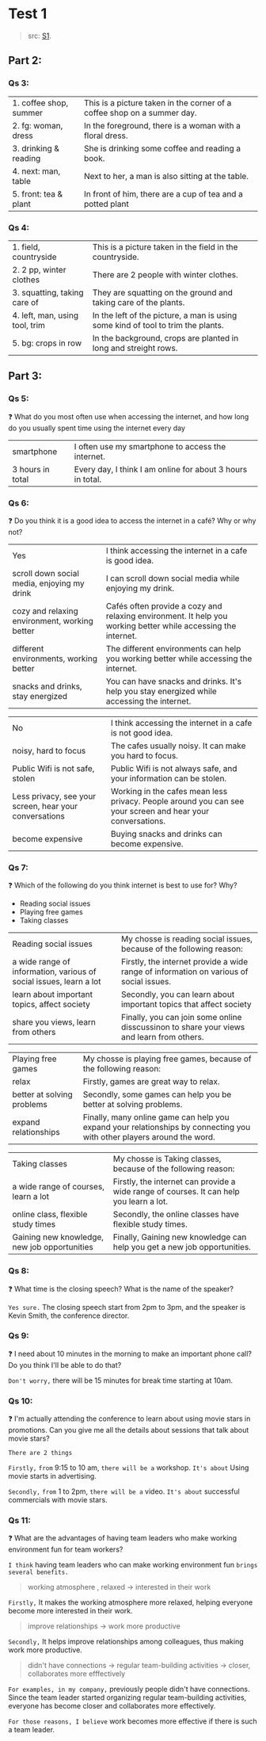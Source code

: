 # Test 1

> src: [S1](https://www.youtube.com/watch?v=WrlLWbYaADg&list=PLLfvb_squPvhvzuFQ1XtUCDXJnVSK-hzx).
## Part 2:
### Qs 3:
|  | |
|------|--------|
| 1. coffee shop, summer | This is a picture taken in the corner of a coffee shop on a summer day.|
| 2. fg: woman, dress | In the foreground, there is a woman with a floral dress.|
| 3. drinking & reading | She is drinking some coffee and reading a book. |
| 4. next: man, table | Next to her, a man is also sitting at the table.|
| 5. front: tea & plant | In front of him, there are a cup of tea and a potted plant |

### Qs 4:
|  | |
|------|--------|
| 1. field, countryside | This is a picture taken in the field in the countryside.|
| 2. 2 pp, winter clothes | There are 2 people with winter clothes.|
| 3. squatting, taking care of | They are squatting on the ground and taking care of the plants. |
| 4. left, man, using tool, trim | In the left of the picture, a man is using some kind of tool to trim the plants.|
| 5. bg: crops in row | In the background, crops are planted in long and streight rows. |

## Part 3:
### Qs 5:

❓ What do you most often use when accessing the internet, and how long do you usually spent time using the internet every day

|  | |
|------|--------|
| smartphone | I often use my smartphone to access the internet.|
| 3 hours in total | Every day, I think I am online for about 3 hours in total.|

### Qs 6:
❓ Do you think it is a good idea to access the internet in a café? Why or why not?

|  | |
|------|--------|
| Yes | I think accessing the internet in a cafe is good idea.|
| scroll down social media, enjoying my drink | I can scroll down social media while enjoying my drink.|
| cozy and relaxing environment, working better | Cafés often provide a cozy and relaxing environment. It help you working better while accessing the internet. |
| different environments, working better| The different environments can help you working better while accessing the internet. |
| snacks and drinks, stay energized| You can have snacks and drinks. It's help you stay energized while accessing the internet. |

|||
|------|--------|
| No | I think accessing the internet in a cafe is not good idea.|
| noisy, hard to focus | The cafes usually noisy. It can make you hard to focus.|
| Public Wifi is not safe, stolen | Public Wifi is not always safe, and your information can be stolen.|
| Less privacy, see your screen, hear your conversations | Working in the cafes mean less privacy. People around you can see your screen and hear your conversations. |
| become expensive | Buying snacks and drinks can become expensive. |

### Qs 7:
❓ Which of the following do you think internet is best to use for? Why?
* Reading social issues
* Playing free games
* Taking classes

|||
|------|--------|
| Reading social issues | My chosse is reading social issues, because of the following reason:|
| a wide range of information, various of social issues, learn a lot | Firstly, the internet provide a wide range of information on various of social issues. |
| learn about important topics, affect society | Secondly, you can learn about important topics that affect society |
| share you views, learn from others | Finally, you can join some online disscussinon to share your views and learn from others. |

|||
|------|--------|
| Playing free games | My chosse is playing free games, because of the following reason:|
| relax | Firstly, games are great way to relax. |
| better at solving problems | Secondly, some games can help you be better at solving problems. |
| expand relationships | Finally, many online game can help you expand your relationships by connecting you with other players around the word. |

|||
|------|--------|
| Taking classes | My chosse is Taking classes, because of the following reason:|
| a wide range of courses, learn a lot | Firstly, the internet can provide a wide range of courses. It can help you learn a lot. |
| online class, flexible study times | Secondly, the online classes have flexible study times. |
| Gaining new knowledge, new job opportunities | Finally, Gaining new knowledge can help you get a new job opportunities. |


### Qs 8:
❓ What time is the closing speech? What is the name of the speaker?

`Yes sure.` The closing speech start from 2pm to 3pm, and the speaker is Kevin Smith, the conference director.

### Qs 9:
❓ I need about 10 minutes in the morning to make an important phone call? Do you think I'll be able to do that?

`Don't worry,` there will be 15 minutes for break time starting at 10am.

### Qs 10: 
❓ I'm actually attending the conference to learn about using movie stars in promotions. Can you give me all the details about sessions that talk about movie stars?

`There are 2 things`

`Firstly,` `from` 9:15 to 10 am, `there will be a` workshop. `It's about` Using movie starts in advertising.

`Secondly,` `from` 1 to 2pm, `there will be a` video. `It's about` successful commercials with movie stars.

### Qs 11:
❓ What are the advantages of having team leaders who make working environment fun for team workers?

`I think` having team leaders who can make working environment fun `brings several benefits.`

> working atmosphere , relaxed -> interested in their work

`Firstly,` It makes the working atmosphere more relaxed, helping everyone become more interested in their work.

> improve relationships -> work more productive

`Secondly,` It helps improve relationships among colleagues, thus making work more productive.

> didn't have connections -> regular team-building activities -> closer, collaborates more efffectively

`For examples, in my company,` previously people didn't have connections. Since the team leader started organizing regular team-building activities, everyone has become closer and collaborates more effectively.

`For those reasons, I believe` work becomes more effective if there is such a team leader.


